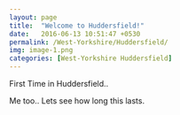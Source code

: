 ```yaml
---
layout: page
title:  "Welcome to Huddersfield!"
date:   2016-06-13 10:51:47 +0530
permalink: /West-Yorkshire/Huddersfield/
img: image-1.png
categories: [West-Yorkshire Huddersfield]
---
```

First Time in Huddersfield..

Me too..  Lets see how long this lasts.
